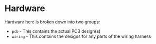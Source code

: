 # Hardware

Hardware here is broken down into two groups:

* `pcb` - This contains the actual PCB design(s)
* `wiring` - This contains the designs for any parts of the wiring harness